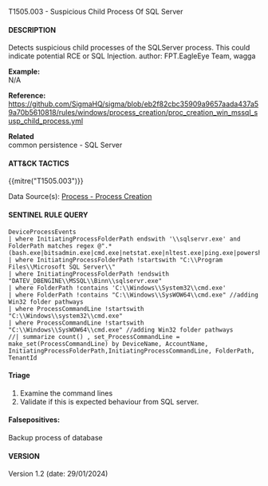 T1505.003 - Suspicious Child Process Of SQL Server

####  DESCRIPTION  
Detects suspicious child processes of the SQLServer process. This could indicate potential RCE or SQL Injection.
author: FPT.EagleEye Team, wagga

**Example:**  
N/A


**Reference:**  
https://github.com/SigmaHQ/sigma/blob/eb2f82cbc35909a9657aada437a59a70b5610818/rules/windows/process_creation/proc_creation_win_mssql_susp_child_process.yml


**Related**  
common persistence - SQL Server


####  ATT&CK TACTICS<br>
{{mitre("T1505.003")}}  

Data Source(s): [Process - Process Creation](https://attack.mitre.org/datasources/DS0009/#Process%20Creation)

#### SENTINEL RULE QUERY<br>

~~~
DeviceProcessEvents
| where InitiatingProcessFolderPath endswith '\\sqlservr.exe' and FolderPath matches regex @".*(bash.exe|bitsadmin.exe|cmd.exe|netstat.exe|nltest.exe|ping.exe|powershell.exe|pwsh.exe|regsvr32.exe|rundll32.exe|sh.exe|systeminfo.exe|tasklist.exe|wsl.exe)$"
| where InitiatingProcessFolderPath !startswith "C:\\Program Files\\Microsoft SQL Server\\"
| where InitiatingProcessFolderPath !endswith "DATEV_DBENGINE\\MSSQL\\Binn\\sqlservr.exe"
| where FolderPath !contains 'C:\\Windows\\System32\\cmd.exe'
| where FolderPath !contains "C:\\Windows\\SysWOW64\\cmd.exe" //adding Win32 folder pathways
| where ProcessCommandLine !startswith "C:\\Windows\\system32\\cmd.exe"
| where ProcessCommandLine !startswith "C:\\Windows\\SysWOW64\\cmd.exe" //adding Win32 folder pathways
//| summarize count() , set_ProcessCommandLine = make_set(ProcessCommandLine) by DeviceName, AccountName, InitiatingProcessFolderPath,InitiatingProcessCommandLine, FolderPath, TenantId
~~~

#### Triage
1. Examine the command lines
2. Validate if this is expected behaviour from SQL server.

#### Falsepositives:
Backup process of database

#### VERSION
Version 1.2 (date: 29/01/2024)